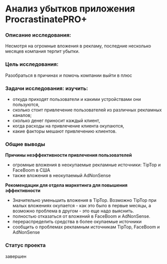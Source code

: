 # Анализ убытков приложения ProcrastinatePRO+


### Описание исследования:

Несмотря на огромные вложения в рекламу, последние несколько месяцев компания терпит убытки.


### Цель исследования:

Разобраться в причинах и помочь компании выйти в плюс


### Задачи исследования: изучить:

- откуда приходят пользователи и какими устройствами они пользуются,
- сколько стоит привлечение пользователей из различных рекламных каналов;
- сколько денег приносит каждый клиент,
- когда расходы на привлечение клиента окупаются,
- какие факторы мешают привлечению клиентов.


### Общие выводы

**Причины неэффективности привлечения пользователей**
* огромные вложения в неокупаемые рекламные источники: TipTop и FaceBoom в США
* также вложения в неокупаемый AdNonSense

**Рекомендации для отдела маркетинга для повышения эффективности**
* Значительно уменьшить вложения в TipTop. Возможно TipTop при малых вложениях окупается - как это было в первые месяцы, а возможно проблема в другом - это еще надо выяснить.
* полностью отказаться от вложений в FaceBoom и AdNonSense.
* перераспределить средства в более окупаемые источники
* сообщить о проблемах рекламным источникам TipTop, FaceBoom и AdNonSense


### Статус проекта

завершен
